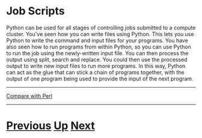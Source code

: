 # Job Scripts

Python can be used for all stages of controlling jobs submitted to a compute cluster. You've seen how you can write files using Python. This lets you use Python to write the command and input files for your programs. You have also seen how to run programs from within Python, so you can use Python to run the job using the newly-written input file. You can then process the output using split, search and replace. You could then use the processed output to write new input files to run more programs. In this way, Python can act as the glue that can stick a chain of programs together, with the output of one program being used to provide the input of the next program.

***

[Compare with Perl](../beginning_perl/jobs.md)

***

# [Previous](running.md) [Up](README.md) [Next](whatnext.md)
